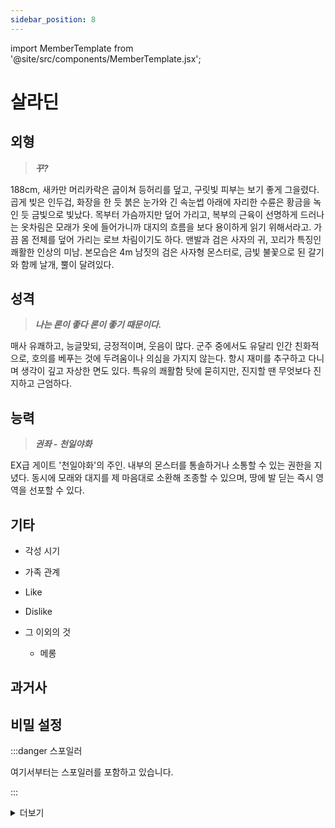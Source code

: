 ```yaml
---
sidebar_position: 8
---
```


import MemberTemplate from '@site/src/components/MemberTemplate.jsx';

# 살라딘

<MemberTemplate
  title="울프독"
  image="/img/w.png"
  codename="살라딘"
  gender="?"
  age="서류상 30세"
  height="188cm"
  affiliation=""
  ability="[S급 임시측정] 권좌 - 천일야화"
  bg="#3AB8DE"
  cr="#fff"
/>

## 외형
> ***꾸?***

188cm, 새카만 머리카락은 굽이쳐 등허리를 덮고, 구릿빛 피부는 보기 좋게 그을렸다. 곱게 빚은 인두겁, 화장을 한 듯 붉은 눈가와 긴 속눈썹 아래에 자리한 수륜은 황금을 녹인 듯 금빛으로 빛났다. 목부터 가슴까지만 덮어 가리고, 복부의 근육이 선명하게 드러나는 옷차림은 모래가 옷에 들어가니까 대지의 흐름을 보다 용이하게 읽기 위해서라고. 가끔 몸 전체를 덮어 가리는 로브 차림이기도 하다. 맨발과 검은 사자의 귀, 꼬리가 특징인 쾌활한 인상의 미남. 본모습은 4m 남짓의 검은 사자형 몬스터로, 금빛 불꽃으로 된 갈기와 함께 날개, 뿔이 달려있다.

## 성격
> ***나는 론이 좋다 론이 좋기 때문이다.***

매사 유쾌하고, 능글맞되, 긍정적이며, 웃음이 많다. 군주 중에서도 유달리 인간 친화적으로, 호의를 베푸는 것에 두려움이나 의심을 가지지 않는다. 항시 재미를 추구하고 다니며 생각이 깊고 자상한 면도 있다. 특유의 쾌활함 탓에 묻히지만, 진지할 땐 무엇보다 진지하고 근엄하다.


## 능력
> ***권좌 - 천일야화***

EX급 게이트 '천일야화'의 주인. 내부의 몬스터를 통솔하거나 소통할 수 있는 권한을 지녔다. 동시에 모래와 대지를 제 마음대로 소환해 조종할 수 있으며, 땅에 발 딛는 즉시 영역을 선포할 수 있다.

## 기타
- 각성 시기

- 가족 관계  

- Like  

- Dislike  

- 그 이외의 것
  - 메롱
    
## 과거사


## 비밀 설정

:::danger 스포일러

여기서부터는 스포일러를 포함하고 있습니다.

:::


<details>
  <summary>
    더보기
  </summary>
  
  요기다가 쓰세요

</details>
